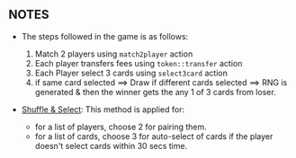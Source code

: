 ## NOTES
* The steps followed in the game is as follows:
	1. Match 2 players using `match2player` action
	2. Each player transfers fees using `token::transfer` action
	3. Each Player select 3 cards using `select3card` action
	4. if same card selected ==> Draw
	   if different cards selected ==> RNG is generated & then the winner gets the any 1 of 3 cards from loser.

* <u>Shuffle & Select</u>: This method is applied for: 
	- for a list of players, choose 2 for pairing them.
	- for a list of cards, choose 3 for auto-select of cards if the player doesn't select cards within 30 secs time.